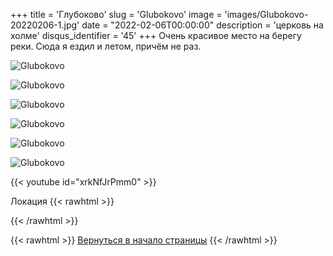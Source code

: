 +++
title = 'Глубоково'
slug = 'Glubokovo'
image = 'images/Glubokovo-20220206-1.jpg'
date = "2022-02-06T00:00:00"
description = 'церковь на холме'
disqus_identifier = '45'
+++
Очень красивое место на берегу реки. Сюда я ездил и летом, причём не раз.

![Glubokovo](/images/Glubokovo-20220206-2.jpg)

![Glubokovo](/images/Glubokovo-20220206-3.jpg)

![Glubokovo](/images/Glubokovo-20220206-4.jpg)

![Glubokovo](/images/Glubokovo-20220206-5.jpg)

![Glubokovo](/images/Glubokovo-20220206-6.jpg)

![Glubokovo](/images/Glubokovo-20220206-7.jpg)

{{< youtube id="xrkNfJrPmm0" >}}

Локация
{{< rawhtml >}}
<script type="text/javascript" charset="utf-8" async src="https://api-maps.yandex.ru/services/constructor/1.0/js/?um=constructor%3Aba4a10d8af60af9f4f52776768330bdf75cefed368fdc20a4499a7ae1289cb6b&amp;width=500&amp;height=400&amp;lang=ru_RU&amp;scroll=true"></script>
{{< /rawhtml >}}

{{< rawhtml >}}
<a href="#">Вернуться в начало страницы</a>
{{< /rawhtml >}}
